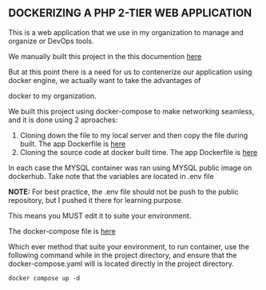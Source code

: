 ## DOCKERIZING A PHP 2-TIER WEB APPLICATION

This is a web application that we use in my organization to manage and organize or DevOps tools.

We manually built this project in the this documention [here](https://github.com/nbomasi/php-app-aws-IaaS/blob/main/README.md)

But at this point there is a need for us to contenerize our application using docker engine, we actually want to take the advantages of

docker to my organization.

We built this project using docker-compose to make networking seamless, and it is done using 2 aproaches:

1. Cloning down the file to my local server and then copy the file during built. The app Dockerfile is [here](Dockerfile)
2. Cloning the source code at docker built time. The app Dockerfile is [here](app/Dockerfile)

In each case the MYSQL container was ran using MYSQL public image on dockerhub. Take note that the variables are located in .env file

**NOTE:** For best practice, the .env file should not be push to the public repository, but I pushed it there for learning purpose.

This means you MUST edit it to suite your environment.

The docker-compose file is [here](docker-compose.yaml)

Which ever method that suite your environment, to run container, use the following command while in the project directory,
and ensure that the docker-compose.yaml will is located directly in the project directory.

```markdown
docker compose up -d

```
